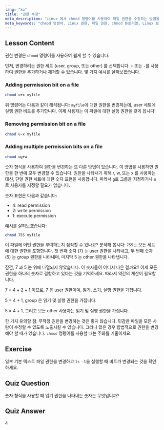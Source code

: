 ```yaml
---
lang: "ko"
title: "권한 수정"
meta_description: "Linux 에서 chmod 명령어를 사용하여 파일 권한을 수정하는 방법을 배웁니다. 안전한 파일 관리를 위한 심볼릭 및 숫자 모드를 이해합니다. 지금 학습을 시작하세요!"
meta_keywords: "chmod 명령어, Linux 권한, 파일 권한, chmod 튜토리얼, Linux 보안, 초보자 Linux, Linux 가이드, chmod 숫자"
---
```


## Lesson Content

권한 변경은 `chmod` 명령어를 사용하여 쉽게 할 수 있습니다.

먼저, 변경하려는 권한 세트 (user, group, 또는 other) 를 선택합니다. `+` 또는 `-`를 사용하여 권한을 추가하거나 제거할 수 있습니다. 몇 가지 예시를 살펴보겠습니다.

### Adding permission bit on a file

```bash
chmod u+x myfile
```

위 명령어는 다음과 같이 해석됩니다: `myfile`에 대한 권한을 변경하는데, user 세트에 실행 권한 비트를 추가합니다. 이제 사용자는 이 파일에 대한 실행 권한을 갖게 됩니다!

### Removing permission bit on a file

```bash
chmod u-x myfile
```

### Adding multiple permission bits on a file

```bash
chmod ug+w
```

숫자 형식을 사용하여 권한을 변경하는 또 다른 방법이 있습니다. 이 방법을 사용하면 권한을 한 번에 모두 변경할 수 있습니다. 권한을 나타내기 위해 r, w, 또는 x 를 사용하는 대신, 단일 권한 세트에 대한 숫자 표현을 사용합니다. 따라서 `g`로 그룹을 지정하거나 `u`로 사용자를 지정할 필요가 없습니다.

숫자 표현은 다음과 같습니다:

- 4: read permission
- 2: write permission
- 1: execute permission

예시를 살펴보겠습니다:

```bash
chmod 755 myfile
```

이 파일에 어떤 권한을 부여하는지 짐작할 수 있나요? 분석해 봅시다: `755`는 모든 세트에 대한 권한을 포함합니다. 첫 번째 숫자 (7) 는 user 권한을 나타내고, 두 번째 숫자 (5) 는 group 권한을 나타내며, 마지막 5 는 other 권한을 나타냅니다.

잠깐, 7 과 5 는 위에 나열되지 않았습니다. 이 숫자들이 어디서 나온 걸까요? 이제 모든 권한을 하나의 숫자로 결합하고 있다는 것을 기억하세요. 따라서 약간의 계산이 필요합니다.

7 = 4 + 2 + 1 이므로, 7 은 user 권한이며, 읽기, 쓰기, 실행 권한을 가집니다.

5 = 4 + 1, group 은 읽기 및 실행 권한을 가집니다.

5 = 4 + 1, 그리고 모든 other 사용자는 읽기 및 실행 권한을 가집니다.

한 가지 유의할 점: 무작정 권한을 변경하는 것은 좋지 않습니다. 민감한 파일을 모든 사람이 수정할 수 있도록 노출시킬 수 있습니다. 그러나 많은 경우 합법적으로 권한을 변경해야 할 때가 있습니다. `chmod` 명령어를 사용할 때는 주의를 기울이세요.

## Exercise

일부 기본 텍스트 파일 권한을 변경하고 `ls -l`을 실행할 때 비트가 변경되는 것을 확인하세요.

## Quiz Question

숫자 형식을 사용할 때 읽기 권한을 나타내는 숫자는 무엇입니까?

## Quiz Answer

4
